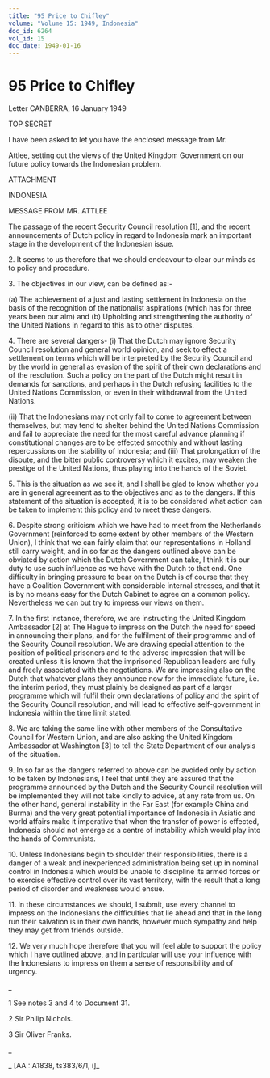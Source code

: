 ```yaml
---
title: "95 Price to Chifley"
volume: "Volume 15: 1949, Indonesia"
doc_id: 6264
vol_id: 15
doc_date: 1949-01-16
---
```


# 95 Price to Chifley

Letter CANBERRA, 16 January 1949

TOP SECRET

I have been asked to let you have the enclosed message from Mr.

Attlee, setting out the views of the United Kingdom Government on our future policy towards the Indonesian problem.

ATTACHMENT

INDONESIA

MESSAGE FROM MR. ATTLEE

The passage of the recent Security Council resolution [1], and the recent announcements of Dutch policy in regard to Indonesia mark an important stage in the development of the Indonesian issue.

2\. It seems to us therefore that we should endeavour to clear our minds as to policy and procedure.

3\. The objectives in our view, can be defined as:-

(a) The achievement of a just and lasting settlement in Indonesia on the basis of the recognition of the nationalist aspirations (which has for three years been our aim) and (b) Upholding and strengthening the authority of the United Nations in regard to this as to other disputes.

4\. There are several dangers- (i) That the Dutch may ignore Security Council resolution and general world opinion, and seek to effect a settlement on terms which will be interpreted by the Security Council and by the world in general as evasion of the spirit of their own declarations and of the resolution. Such a policy on the part of the Dutch might result in demands for sanctions, and perhaps in the Dutch refusing facilities to the United Nations Commission, or even in their withdrawal from the United Nations.

(ii) That the Indonesians may not only fail to come to agreement between themselves, but may tend to shelter behind the United Nations Commission and fail to appreciate the need for the most careful advance planning if constitutional changes are to be effected smoothly and without lasting repercussions on the stability of Indonesia; and (iii) That prolongation of the dispute, and the bitter public controversy which it excites, may weaken the prestige of the United Nations, thus playing into the hands of the Soviet.

5\. This is the situation as we see it, and I shall be glad to know whether you are in general agreement as to the objectives and as to the dangers. If this statement of the situation is accepted, it is to be considered what action can be taken to implement this policy and to meet these dangers.

6\. Despite strong criticism which we have had to meet from the Netherlands Government (reinforced to some extent by other members of the Western Union), I think that we can fairly claim that our representations in Holland still carry weight, and in so far as the dangers outlined above can be obviated by action which the Dutch Government can take, I think it is our duty to use such influence as we have with the Dutch to that end. One difficulty in bringing pressure to bear on the Dutch is of course that they have a Coalition Government with considerable internal stresses, and that it is by no means easy for the Dutch Cabinet to agree on a common policy. Nevertheless we can but try to impress our views on them.

7\. In the first instance, therefore, we are instructing the United Kingdom Ambassador [2] at The Hague to impress on the Dutch the need for speed in announcing their plans, and for the fulfilment of their programme and of the Security Council resolution. We are drawing special attention to the position of political prisoners and to the adverse impression that will be created unless it is known that the imprisoned Republican leaders are fully and freely associated with the negotiations. We are impressing also on the Dutch that whatever plans they announce now for the immediate future, i.e. the interim period, they must plainly be designed as part of a larger programme which will fulfil their own declarations of policy and the spirit of the Security Council resolution, and will lead to effective self-government in Indonesia within the time limit stated.

8\. We are taking the same line with other members of the Consultative Council for Western Union, and are also asking the United Kingdom Ambassador at Washington [3] to tell the State Department of our analysis of the situation.

9\. In so far as the dangers referred to above can be avoided only by action to be taken by Indonesians, I feel that until they are assured that the programme announced by the Dutch and the Security Council resolution will be implemented they will not take kindly to advice, at any rate from us. On the other hand, general instability in the Far East (for example China and Burma) and the very great potential importance of Indonesia in Asiatic and world affairs make it imperative that when the transfer of power is effected, Indonesia should not emerge as a centre of instability which would play into the hands of Communists.

10\. Unless Indonesians begin to shoulder their responsibilities, there is a danger of a weak and inexperienced administration being set up in nominal control in Indonesia which would be unable to discipline its armed forces or to exercise effective control over its vast territory, with the result that a long period of disorder and weakness would ensue.

11\. In these circumstances we should, I submit, use every channel to impress on the Indonesians the difficulties that lie ahead and that in the long run their salvation is in their own hands, however much sympathy and help they may get from friends outside.

12\. We very much hope therefore that you will feel able to support the policy which I have outlined above, and in particular will use your influence with the Indonesians to impress on them a sense of responsibility and of urgency.

_

1 See notes 3 and 4 to Document 31.

2 Sir Philip Nichols.

3 Sir Oliver Franks.

_

_ [AA : A1838, ts383/6/1, i]_
